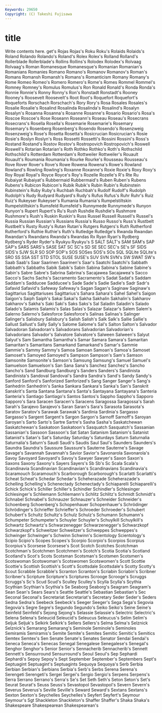 ```yaml
---
Keywords: 29650 
Copyright: (C) Takeshi Fujisawa
---
```


# title

Write contents here.
get's Rojas Rojas's Roku Roku's
Rolaids Rolaids's Roland Rolando Rolando's Roland's Rolex Rolex's Rolland Rolland's
Rollerblade Rollerblade's Rollins Rollins's Rolodex Rolodex's Rolvaag Rolvaag's Roman Romanesque
Romanesque's Romanian Romanian's Romanians Romanies Romano Romano's Romanov Romanov's Roman's
Romans Romansh Romansh's Romans's Romanticism Romany Romany's Rome Romeo Romeo's
Romero Romero's Rome's Romes Rommel Rommel's Romney Romney's Romulus Romulus's
Ron Ronald Ronald's Ronda Ronda's Ronnie Ronnie's Ronny Ronny's Ron's
Ronstadt Ronstadt's Rooney Rooney's Roosevelt Roosevelt's Root Root's Roquefort Roquefort's
Roqueforts Rorschach Rorschach's Rory Rory's Rosa Rosales Rosales's Rosalie Rosalie's
Rosalind Rosalinda Rosalinda's Rosalind's Rosalyn Rosalyn's Rosanna Rosanna's Rosanne Rosanne's
Rosario Rosario's Rosa's Roscoe Roscoe's Rose Roseann Roseann's Roseau Roseau's
Rosecrans Rosecrans's Rosella Rosella's Rosemarie Rosemarie's Rosemary Rosemary's Rosenberg Rosenberg's
Rosendo Rosendo's Rosenzweig Rosenzweig's Rose's Rosetta Rosetta's Rosicrucian Rosicrucian's Rosie
Rosie's Roslyn Roslyn's Ross Rossetti Rossetti's Rossini Rossini's Ross's Rostand
Rostand's Rostov Rostov's Rostropovich Rostropovich's Roswell Roswell's Rotarian Rotarian's Roth
Rothko Rothko's Roth's Rothschild Rothschild's Rotterdam Rotterdam's Rottweiler Rottweiler's Rouault
Rouault's Roumania Roumania's Rourke Rourke's Rousseau Rousseau's Rove Rover Rover's
Rove's Rowe Rowena Rowena's Rowe's Rowland Rowland's Rowling Rowling's Roxanne
Roxanne's Roxie Roxie's Roxy Roxy's Roy Royal Royal's Royce Royce's
Roy's Rozelle Rozelle's R's Rte Ru Rubaiyat Rubaiyat's Rubbermaid Rubbermaid's
Ruben Ruben's Rubens Rubens's Rubicon Rubicon's Rubik Rubik's Rubin Rubin's
Rubinstein Rubinstein's Ruby Ruby's Ruchbah Ruchbah's Rudolf Rudolf's Rudolph Rudolph's
Rudy Rudyard Rudyard's Rudy's Rufus Rufus's Ruhr Ruhr's Ruiz Ruiz's
Rukeyser Rukeyser's Rumania Rumania's Rumpelstiltskin Rumpelstiltskin's Rumsfeld Rumsfeld's Runnymede Runnymede's
Runyon Runyon's Rupert Rupert's Ru's Rush Rushdie Rushdie's Rushmore Rushmore's
Rush's Ruskin Ruskin's Russ Russel Russell Russell's Russel's Russia Russian
Russian's Russians Russia's Russo Russo's Russ's Rustbelt Rustbelt's Rusty Rusty's
Rutan Rutan's Rutgers Rutgers's Ruth Rutherford Rutherford's Ruthie Ruthie's Ruth's
Rutledge Rutledge's Rwanda Rwandan Rwandan's Rwandans Rwanda's Rwandas Rx Ryan
Ryan's Rydberg Rydberg's Ryder Ryder's Ryukyu Ryukyu's S SALT SALT's
SAM SAM's SAP SAP's SARS SARS's SASE SAT SC SC's
SD SE SEC SEC's SE's SF SIDS SIDS's SJW SLR
SO SOP SOP's SOS SOSes SOS's SOs SQL SQLite SQLite's
SRO SS SSA SST STD STOL SUSE SUSE's SUV SVN
SVN's SW SWAT SW's Saab Saab's Saar Saarinen Saarinen's Saar's
Saatchi Saatchi's Sabbath Sabbath's Sabbaths Sabik Sabik's Sabin Sabina Sabina's
Sabine Sabine's Sabin's Sabre Sabre's Sabrina Sabrina's Sacajawea Sacajawea's Sacco
Sacco's Sachs Sachs's Sacramento Sacramento's Sadat Sadat's Saddam Saddam's Sadducee
Sadducee's Sade Sade's Sadie Sadie's Sadr Sadr's Safavid Safavid's Safeway
Safeway's Sagan Sagan's Saginaw Saginaw's Sagittarius Sagittariuses Sagittarius's Sahara Sahara's
Sahel Sahel's Saigon Saigon's Saiph Saiph's Sakai Sakai's Sakha Sakhalin
Sakhalin's Sakharov Sakharov's Sakha's Saki Saki's Saks Saks's Sal Saladin
Saladin's Salado Salado's Salamis Salamis's Salas Salas's Salazar Salazar's Salem
Salem's Salerno Salerno's Salesforce Salesforce's Salinas Salinas's Salinger Salinger's Salisbury
Salisbury's Salish Salish's Salk Salk's Sallie Sallie's Sallust Sallust's Sally
Sally's Salome Salome's Sal's Salton Salton's Salvador Salvadoran Salvadoran's Salvadorans
Salvadorian Salvadorian's Salvadorians Salvador's Salvatore Salvatore's Salween Salween's Salyut Salyut's
Sam Samantha Samantha's Samar Samara Samara's Samaritan Samaritan's Samaritans Samarkand
Samarkand's Samar's Sammie Sammie's Sammy Sammy's Samoa Samoan Samoan's Samoa's
Samoset Samoset's Samoyed Samoyed's Sampson Sampson's Sam's Samson Samsonite Samsonite's
Samson's Samsung Samsung's Samuel Samuel's Samuelson Samuelson's San Sana Sana's
Sanchez Sanchez's Sancho Sancho's Sand Sandburg Sandburg's Sanders Sanders's Sandinista
Sandinista's Sandoval Sandoval's Sandra Sandra's Sand's Sandy Sandy's Sanford Sanford's
Sanforized Sanforized's Sang Sanger Sanger's Sang's Sanhedrin Sanhedrin's Sanka Sankara
Sankara's Sanka's San's Sanskrit Sanskrit's Santa Santana Santana's Santa's Santayana
Santayana's Santeria Santeria's Santiago Santiago's Santos Santos's Sappho Sappho's Sapporo
Sapporo's Sara Saracen Saracen's Saracens Saragossa Saragossa's Sarah Sarah's Sarajevo
Sarajevo's Saran Saran's Sara's Sarasota Sarasota's Saratov Saratov's Sarawak Sarawak's
Sardinia Sardinia's Sargasso Sargasso's Sargent Sargent's Sargon Sargon's Sarnoff Sarnoff's
Saroyan Saroyan's Sarto Sarto's Sartre Sartre's Sasha Sasha's Saskatchewan Saskatchewan's
Saskatoon Saskatoon's Sasquatch Sasquatch's Sassanian Sassanian's Sassoon Sassoon's Sat Satan
Satanism Satanism's Satanist Satanist's Satan's Sat's Saturday Saturday's Saturdays Saturn
Saturnalia Saturnalia's Saturn's Saudi Saudi's Saudis Saul Saul's Saunders Saunders's
Saundra Saundra's Saussure Saussure's Sauterne Sauterne's Savage Savage's Savannah Savannah's
Savior Savior's Savonarola Savonarola's Savoy Savoyard Savoyard's Savoy's Sawyer Sawyer's
Saxon Saxon's Saxons Saxony Saxony's Sayers Sayers's Sb Sb's Sc
Scala Scala's Scandinavia Scandinavian Scandinavian's Scandinavians Scandinavia's Scaramouch Scaramouch's Scarborough
Scarborough's Scarlatti Scarlatti's Scheat Scheat's Schedar Schedar's Scheherazade Scheherazade's Schelling
Schelling's Schenectady Schenectady's Schiaparelli Schiaparelli's Schick Schick's Schiller Schiller's Schindler
Schindler's Schlesinger Schlesinger's Schliemann Schliemann's Schlitz Schlitz's Schmidt Schmidt's Schnabel
Schnabel's Schnauzer Schnauzer's Schneider Schneider's Schoenberg Schoenberg's Schopenhauer Schopenhauer's Schrödinger
Schrödinger's Schrieffer Schrieffer's Schroeder Schroeder's Schubert Schubert's Schultz Schultz's Schulz
Schulz's Schumann Schumann's Schumpeter Schumpeter's Schuyler Schuyler's Schuylkill Schuylkill's Schwartz
Schwartz's Schwarzenegger Schwarzenegger's Schwarzkopf Schwarzkopf's Schweitzer Schweitzer's Schweppes Schweppes's Schwinger
Schwinger's Schwinn Schwinn's Scientology Scientology's Scipio Scipio's Scopes Scopes's Scorpio
Scorpio's Scorpios Scorpius Scorpius's Scorsese Scorsese's Scot Scotch Scotches Scotchman
Scotchman's Scotchmen Scotchmen's Scotch's Scotia Scotia's Scotland Scotland's Scot's Scots
Scotsman Scotsman's Scotsmen Scotsmen's Scotswoman Scotswoman's Scotswomen Scotswomen's Scott Scottie
Scottie's Scottish Scottish's Scott's Scottsdale Scottsdale's Scotty Scotty's Scout Scrabble
Scrabble's Scranton Scranton's Scriabin Scriabin's Scribner Scribner's Scripture Scripture's Scriptures
Scrooge Scrooge's Scruggs Scruggs's Sc's Scud Scud's Sculley Sculley's Scylla
Scylla's Scythia Scythian Scythian's Scythia's Se Seaborg Seaborg's Seagram Seagram's
Sean Sean's Sears Sears's Seattle Seattle's Sebastian Sebastian's Sec Seconal
Seconal's Secretariat Secretariat's Secretary Seder Seder's Seders Sedna Sedna's Seebeck
Seebeck's Seeger Seeger's Sega Sega's Segovia Segovia's Segre Segre's Segundo
Segundo's Seiko Seiko's Seine Seine's Seinfeld Seinfeld's Sejong Sejong's Selassie
Selassie's Selectric Selectric's Selena Selena's Seleucid Seleucid's Seleucus Seleucus's Selim
Selim's Seljuk Seljuk's Selkirk Selkirk's Sellers Sellers's Selma Selma's Selznick
Selznick's Semarang Semarang's Seminole Seminole's Seminoles Semiramis Semiramis's Semite Semite's
Semites Semitic Semitic's Semitics Semtex Semtex's Sen Senate Senate's Senates
Senator Sendai Sendai's Seneca Seneca's Senecas Senegal Senegalese Senegalese's Senegal's
Senghor Senghor's Senior Senior's Sennacherib Sennacherib's Sennett Sennett's Sensurround Sensurround's
Seoul Seoul's Sep Sephardi Sephardi's Sepoy Sepoy's Sept September September's
Septembers Sept's Septuagint Septuagint's Septuagints Sequoya Sequoya's Serb Serbia Serbian
Serbian's Serbians Serbia's Serb's Serbs Serena Serena's Serengeti Serengeti's Sergei
Sergei's Sergio Sergio's Serpens Serpens's Serra Serrano Serrano's Serra's Se's
Set Seth Seth's Seton Seton's Set's Seurat Seurat's Seuss Seuss's
Sevastopol Sevastopol's Severn Severn's Severus Severus's Seville Seville's Seward Seward's
Sextans Sextans's Sexton Sexton's Seychelles Seychelles's Seyfert Seyfert's Seymour Seymour's
Sgt Shackleton Shackleton's Shaffer Shaffer's Shaka Shaka's Shakespeare Shakespearean Shakespearean's
